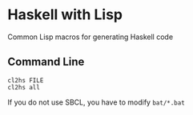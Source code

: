 # Haskell with Lisp
Common Lisp macros for generating Haskell code

## Command Line
    cl2hs FILE
    cl2hs all
If you do not use SBCL, you have to modify `bat/*.bat`
